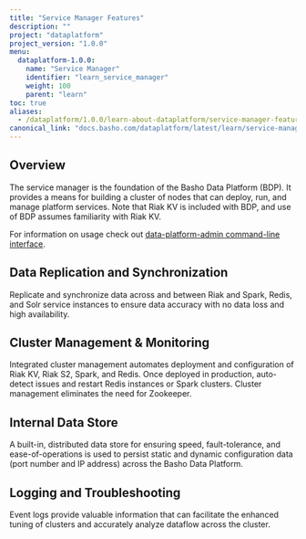 ```yaml
---
title: "Service Manager Features"
description: ""
project: "dataplatform"
project_version: "1.0.0"
menu:
  dataplatform-1.0.0:
    name: "Service Manager"
    identifier: "learn_service_manager"
    weight: 100
    parent: "learn"
toc: true
aliases:
  - /dataplatform/1.0.0/learn-about-dataplatform/service-manager-features/
canonical_link: "docs.basho.com/dataplatform/latest/learn/service-manager/"
---
```


[bdp cli]: /dataplatform/1.0.0/using/commands/

## Overview

The service manager is the foundation of the Basho Data Platform (BDP). It provides a means for building a cluster of nodes that can deploy, run, and manage platform services. Note that Riak KV is included with BDP, and use of BDP assumes familiarity with Riak KV.

For information on usage check out [data-platform-admin command-line interface](LINK).

## Data Replication and Synchronization

Replicate and synchronize data across and between Riak and Spark, Redis, and Solr service instances to ensure data accuracy with no data loss and high availability.

## Cluster Management & Monitoring
Integrated cluster management automates deployment and configuration of Riak KV, Riak S2, Spark, and Redis. Once deployed in production, auto-detect issues and restart Redis instances or Spark clusters. Cluster management eliminates the need for Zookeeper.

## Internal Data Store

A built-in, distributed data store for ensuring speed, fault-tolerance, and ease-of-operations is used to persist static and dynamic configuration data (port number and IP address) across the Basho Data Platform.

## Logging and Troubleshooting
Event logs provide valuable information that can facilitate the enhanced tuning of clusters and accurately analyze dataflow across the cluster.
